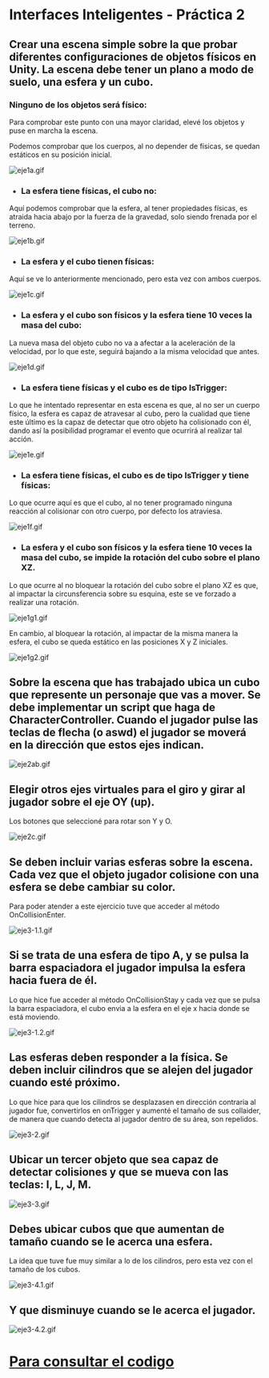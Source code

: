 # Interfaces Inteligentes - Práctica 2

## Crear una escena simple sobre la que probar diferentes configuraciones de objetos físicos en Unity. La escena debe tener un plano a modo de suelo, una esfera y un cubo.

### Ninguno de los objetos será físico:

Para comprobar este punto con una mayor claridad, elevé los objetos y puse en marcha la escena.

Podemos comprobar que los cuerpos, al no depender de físicas, se quedan estáticos en su posición inicial.

![eje1a.gif](Images/eje1a.gif)

- ### La esfera tiene físicas, el cubo no:

Aquí podemos comprobar que la esfera, al tener propiedades físicas, es atraida hacia abajo por la fuerza de la gravedad, solo siendo frenada por el terreno.

![eje1b.gif](Images/eje1b.gif)

- ### La esfera y el cubo tienen físicas:

Aquí se ve lo anteriormente mencionado, pero esta vez con ambos cuerpos.

![eje1c.gif](Images/eje1c.gif)


- ### La esfera y el cubo son físicos y la esfera tiene 10 veces la masa del cubo:

La nueva masa del objeto cubo no va a afectar a la aceleración de la velocidad, por lo que este, seguirá bajando a la misma velocidad que antes.

![eje1d.gif](Images/eje1d.gif)

- ### La esfera tiene físicas y el cubo es de tipo IsTrigger:

Lo que he intentado representar en esta escena es que, al no ser un cuerpo físico, la esfera es capaz de atravesar al cubo, pero la cualidad que tiene este último es la capaz de detectar que otro objeto ha colisionado con él, dando así la posibilidad programar el evento que ocurrirá al realizar tal acción.

![eje1e.gif](Images/eje1e.gif)

- ### La esfera tiene físicas, el cubo es de tipo IsTrigger y tiene físicas:

Lo que ocurre aquí es que el cubo, al no tener programado ninguna reacción al colisionar con otro cuerpo, por defecto los atraviesa.

![eje1f.gif](Images/eje1f.gif)

- ### La esfera y el cubo son físicos y la esfera tiene 10 veces la masa del cubo, se impide la rotación del cubo sobre el plano XZ.

Lo que ocurre al no bloquear la rotación del cubo sobre el plano XZ es que, al impactar la circunsferencia sobre su esquina, este se ve forzado a realizar una rotación.

![eje1g1.gif](Images/eje1g1.gif)

En cambio, al bloquear la rotación, al impactar de la misma manera la esfera, el cubo se queda estático en las posiciones X y Z iniciales.

![eje1g2.gif](Images/eje1g2.gif)

## Sobre la escena que has trabajado ubica un cubo que represente un personaje que vas a mover. Se debe implementar un script que haga de CharacterController. Cuando el jugador pulse las teclas de flecha (o aswd) el jugador se moverá en la dirección que estos ejes indican.

![eje2ab.gif](Images/eje2ab.gif)

## Elegir otros ejes virtuales para el giro y girar al jugador sobre el eje OY (up).

Los botones que seleccioné para rotar son Y y O.

![eje2c.gif](Images/eje2c.gif)

## Se deben incluir varias esferas sobre la escena. Cada vez que el objeto jugador colisione con una esfera se debe cambiar su color.

Para poder atender a este ejercicio tuve que acceder al método OnCollisionEnter.

![eje3-1.1.gif](Images/eje3-1.1.gif)

## Si se trata de una esfera de tipo A, y se pulsa la barra espaciadora el jugador impulsa la esfera hacia fuera de él.

Lo que hice fue acceder al método OnCollisionStay y cada vez que se pulsa la barra espaciadora, el cubo envia a la esfera en el eje x hacia donde se está moviendo.

![eje3-1.2.gif](Images/eje3-1.2.gif)

## Las esferas deben responder a la física. Se deben incluir cilindros que se alejen del jugador cuando esté próximo.

Lo que hice para que los cilindros se desplazasen en dirección contraria al jugador fue, convertirlos en onTrigger y aumenté el tamaño de sus collaider, de manera que cuando detecta al jugador dentro de su área, son repelidos.

![eje3-2.gif](Images/eje3-2.gif)

## Ubicar un tercer objeto que sea capaz de detectar colisiones y que se mueva con las teclas: I, L, J, M.

![eje3-3.gif](Images/eje3-3.gif)


## Debes ubicar cubos que que aumentan de tamaño cuando se le acerca una esfera.

La idea que tuve fue muy similar a lo de los cilindros, pero esta vez con el tamaño de los cubos.

![eje3-4.1.gif](Images/eje3-4.1.gif)

## Y que disminuye cuando se le acerca el jugador.

![eje3-4.2.gif](Images/eje3-4.2.gif)

# [Para consultar el codigo](Scripts)